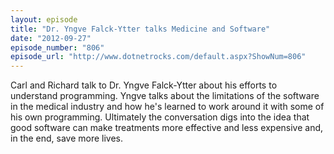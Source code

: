 ```yaml
---
layout: episode
title: "Dr. Yngve Falck-Ytter talks Medicine and Software"
date: "2012-09-27"
episode_number: "806"
episode_url: "http://www.dotnetrocks.com/default.aspx?ShowNum=806"
---
```


Carl and Richard talk to Dr. Yngve Falck-Ytter about his efforts to understand programming. Yngve talks about the limitations of the software in the medical industry and how he's learned to work around it with some of his own programming. Ultimately the conversation digs into the idea that good software can make treatments more effective and less expensive and, in the end, save more lives.
